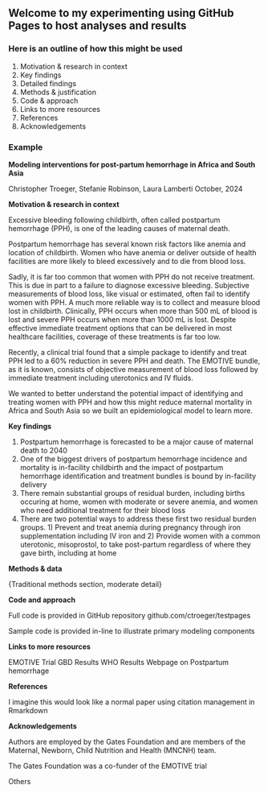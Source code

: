 ## Welcome to my experimenting using GitHub Pages to host analyses and results

### Here is an outline of how this might be used

1. Motivation & research in context
2. Key findings
3. Detailed findings
4. Methods & justification
5. Code & approach
6. Links to more resources
7. References
8. Acknowledgements

### Example

**Modeling interventions for post-partum hemorrhage in Africa and South Asia**

Christopher Troeger, Stefanie Robinson, Laura Lamberti
October, 2024

**Motivation & research in context**

Excessive bleeding following childbirth, often called postpartum hemorrhage (PPH), is one of the leading causes of maternal death. 

Postpartum hemorrhage has several known risk factors like anemia and location of childbirth. Women who have anemia or deliver outside of health facilities are more likely to bleed excessively and to die from blood loss.

Sadly, it is far too common that women with PPH do not receive treatment. This is due in part to a failure to diagnose excessive bleeding. Subjective measurements of blood loss, like visual or estimated, often fail to identify women with PPH. A much more reliable way is to collect and measure blood lost in childbirth. Clinically, PPH occurs when more than 500 mL of blood is lost and severe PPH occurs when more than 1000 mL is lost. Despite effective immediate treatment options that can be delivered in most healthcare facilities, coverage of these treatments is far too low.

Recently, a clinical trial found that a simple package to identify and treat PPH led to a 60% reduction in severe PPH and death. The EMOTIVE bundle, as it is known, consists of objective measurement of blood loss followed by immediate treatment including uterotonics and IV fluids. 

We wanted to better understand the potential impact of identifying and treating women with PPH and how this might reduce maternal mortality in Africa and South Asia so we built an epidemiological model to learn more. 

**Key findings**

1. Postpartum hemorrhage is forecasted to be a major cause of maternal death to 2040
2. One of the biggest drivers of postpartum hemorrhage incidence and mortality is in-facility childbirth and the impact of postpartum hemorrhage identification and treatment bundles is bound by in-facility delivery
3. There remain substantial groups of residual burden, including births occuring at home, women with moderate or severe anemia, and women who need additional treatment for their blood loss
4. There are two potential ways to address these first two residual burden groups. 1) Prevent and treat anemia during pregnancy through iron supplementation including IV iron and 2) Provide women with a common uterotonic, misoprostol, to take post-partum regardless of where they gave birth, including at home

**Methods & data**

{Traditional methods section, moderate detail}

**Code and approach**

Full code is provided in GitHub repository github.com/ctroeger/testpages

Sample code is provided in-line to illustrate primary modeling components

**Links to more resources**

EMOTIVE Trial
GBD Results
WHO Results
Webpage on Postpartum hemorrhage

**References**

I imagine this would look like a normal paper using citation management in Rmarkdown

**Acknowledgements**

Authors are employed by the Gates Foundation and are members of the Maternal, Newborn, Child Nutrition and Health (MNCNH) team.

The Gates Foundation was a co-funder of the EMOTIVE trial

Others



